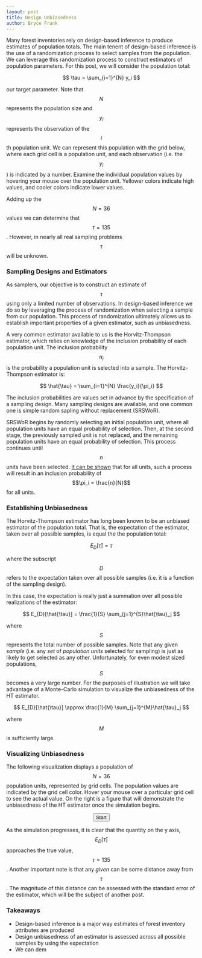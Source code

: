 ```yaml
---
layout: post
title: Design Unbiasedness
author: Bryce Frank
---
```


<script type="text/javascript" async
  src="https://cdnjs.cloudflare.com/ajax/libs/mathjax/2.7.5/MathJax.js?config=TeX-MML-AM_CHTML">
</script>

<script type="text/x-mathjax-config">
  MathJax.Hub.Config({
    extensions: [
      "MathMenu.js",
      "MathZoom.js",
      "AssistiveMML.js",
      "a11y/accessibility-menu.js"
    ],
    jax: ["input/TeX", "output/CommonHTML"],
    TeX: {
      extensions: [
        "AMSmath.js",
        "AMSsymbols.js",
        "noErrors.js",
        "noUndefined.js",
      ]
    }
  });
</script>

Many forest inventories rely on design-based inference to produce estimates of population totals. The main tenent of design-based inference is the use of a
randomization process to select samples from the population. We
can leverage this randomization process to construct estimators
of population parameters. For this post, we will consider the
population total:

$$
\tau = \sum_{i=1}^{N} y_i
$$

our target parameter. Note that $$N$$ represents the population
size and $$y_i$$ represents the observation of the $$i$$th
population unit. We can represent this population with the grid
below, where each grid cell is a population unit, and each
observation (i.e. the $$y_i$$) is indicated by a number. Examine the individual population values by
hovering your mouse over the population unit. Yellower colors indicate high values, and cooler
colors indicate lower values.

<script type="text/javascript" src="https://d3js.org/d3.v5.js"></script>
<script src="https://d3js.org/d3-scale-chromatic.v0.3.min.js"></script>
<div id="gridBody1" align="center"></div>
<script src="/scripts/grid1.js"></script>

Adding up the $$N = 36$$ values we can determine that $$\tau = 135$$. However, in nearly all real
sampling problems $$\tau$$ will be unknown.

### Sampling Designs and Estimators

As samplers, our objective is to construct an estimate of
$$\tau$$ using only a limited number of observations. In
design-based inference we do so by leveraging the process of
randomization when selecting a sample from our population. This
process of randomization ultimately allows us to establish
important properties of a given estimator, such as unbiasedness.

A very common estimator available to us is the Horvitz-Thompson
estimator, which relies on knowledge of the inclusion probability
of each population unit. The inclusion probability $$\pi_i$$ is
the probability a population unit is selected into a sample. The
Horvitz-Thompson estimator is:

$$
\hat{\tau} = \sum_{i=1}^{N} \frac{y_i}{\pi_i}
$$

The inclusion probabilities are values set in advance by the
specification of a sampling design. Many sampling
designs are available, and one common one is simple random
sapling without replacement (SRSWoR).

SRSWoR begins by randomly selecting an initial population unit,
where all population units have an equal probability of
selection. Then, at the second stage, the previously sampled unit
is not replaced, and the remaining population units have an equal
probability of selection. This process continues until $$n$$ units
have been selected. <a
href="https://math.stackexchange.com/questions/2086983/inclusion-probability-in-simple-random-sampling-srs-without-replacement"
target = "_blank">It can be shown</a> that for all units, such a process will result in an inclusion
probability of $$\pi_i = \frac{n}{N}$$ for all units.

### Establishing Unbiasedness

The Horvitz-Thompson estimator has long been known to be an
unbiased estimator of the population total. That is, the
expectation of the estimator, taken over all possible samples, is
equal the the population total:

$$
E_{D}[\hat{\tau}] = \tau
$$

where the subscript $$D$$ refers to the expectation taken over all
possible samples (i.e. it is a function of the sampling design).

In this case, the expectation is really just a summation over all
possible realizations of the estimator:

$$
E_{D}[\hat{\tau}] = \frac{1}{S} \sum_{j=1}^{S}\hat{\tau}_j
$$

where $$S$$ represents the total number of possible samples. Note
that any given *sample* (i.e. any *set* of *population units*
selected for sampling) is just as likely to get selected as any
other. Unfortunately, for even modest sized
populations, $$S$$ becomes a very large number. For the purposes
of illustration we will take advantage of a Monte-Carlo
simulation to visualize the unbiasedness of the HT estimator.

$$
E_{D}[\hat{\tau}] \approx \frac{1}{M} \sum_{j=1}^{M}\hat{\tau}_j
$$

where $$M$$ is sufficiently large.

### Visualizing Unbiasedness

The following visualization displays a population of $$N=36$$
population units, represented by grid cells. The population
values are indicated by the grid cell color. Hover your mouse
over a particular grid cell to see the actual value. On the right
is a figure that will demonstrate the unbiasedness of the HT
estimator once the simulation begins.

<div id="figure2" align="center">
  <div id="gridBody2"></div>
  <div id="estBody"></div>
<div id="option">
  <button id="startButton" type="button">Start</button>
</div>
</div>
<script src="/scripts/grid2.js"></script>

As the simulation progresses, it is clear that the quantity on the y axis,
$$E_{D}[\hat{\tau}]$$ approaches the
true value, $$\tau = 135$$. Another important note is that any *given* can be some distance away
from $$\tau$$. The magnitude of this distance can be assessed with the standard error of the
estimator, which will be the subject of another post.

### Takeaways

- Design-based inference is a major way estimates of forest inventory attributes are produced
- Design unbiasedness of an estimator is assessed across all possible samples by using the
  expectation
- We can dem

